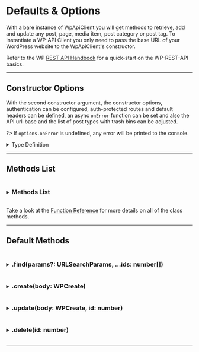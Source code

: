 # Defaults & Options

With a bare instance of WpApiClient you will get methods to retrieve, add and
update any post, page, media item, post category or post tag.
To instantiate a WP-API Client you only need to pass the base URL of your WordPress
website to the WpApiClient's constructor.

Refer to the WP [REST API Handbook](https://developer.wordpress.org/rest-api/) for
a quick-start on the WP-REST-API basics.

---

## Constructor Options

With the second constructor argument, the constructor options, authentication can
be configured, auth-protected routes and default headers can be defined, an async
`onError` function can be set and also the API url-base and the list of post types
with trash bins can be adjusted.

?> If `options.onError` is undefined, any error will be printed to the console.

<details>
<summary>Type Definition</summary>

```typescript
interface WpApiOptions {
	auth?: {
		type: 'basic' | 'jwt' | 'nonce' | 'none'
		token?: string // basic
		password?: string // jwt
		user?: string // jwt
		nonce?: string //nonce
	}
	headers?: Record<string, string>
	onError?: (message: string) => Promise<void>
	protected?: {
		GET: string[] // ['wp/v2/users', ...]
		POST: string[] // ['wp/v2/posts', ...]
		DELETE: string[] // ['wp/v2/posts', ...]
	}
	public?: {
		GET: string[] // ['wp/v2/posts', ...]
		POST: string[] // []
		DELETE: string[] // []
	}
	restBase?: string // wp-json
	trashable?: string[] // ['wp/v2/posts', 'wp/v2/pages', 'wp/v2/blocks']
}
```

</details>

---

## Methods List

<details>
<summary><h3 style="display:inline-block" id="methods-list">Methods List</h3></summary>

```typescript
import { WpApiClient } from 'wordpress-api-client'
const client = new WpApiClient('https://my-wordpress-website.com')


client.post().create()
client.post().find()
client.post().delete()
client.post().update()
client.post().revision().create()
client.post().revision().find()
client.post().revision().delete()
client.post().revision().update()

client.page().create()
client.page().find()
client.page().delete()
client.page().update()
client.page().revision().create()
client.page().revision().find()
client.page().revision().delete()
client.page().revision().update()

client.comment().create()
client.comment().find()
client.comment().delete()
client.comment().update()

client.postCategory().create()
client.postCategory().find()
client.postCategory().delete()
client.postCategory().update()

client.postTag().create()
client.postTag().find()
client.postTag().delete()
client.postTag().update()

client.media().create()
client.media().find()
client.media().delete()
client.media().update()

client.user().create()
client.user().find()
client.user().findMe()
client.user().delete()
client.user().deleteMe()
client.user().update()

client.plugin().create()
client.plugin().find()
client.plugin().delete()
client.plugin().update()

client.applicationPassword().create()
client.applicationPassword().find()
client.applicationPassword().delete()
client.applicationPassword().update()

client.reusableBlock().create()
client.reusableBlock().find()
client.reusableBlock().delete()
client.reusableBlock().update()
client.reusableBlock().autosave().create()
client.reusableBlock().autosave().find()

client.blockDirectory()
client.blockType()
client.postType()
client.renderedBlock()
client.search()
client.siteSettings()
client.status()

```

</details>

Take a look at the [Function Reference](function-reference/README.md) for more details
on all of the class methods.

---

## Default Methods

<details>
<summary>
  <h3 style="display:inline-block" id="find">.find(params?: URLSearchParams, ...ids: number[])</h3>
</summary>

All `.find` methods can take a URLSearchParams object as optional parameter (except
of  `.plugin().find()` and `.siteSettings().find()`). The available query filters
vary depending on the installed WP plugins and themes, although there is, of course,
a set of [defaults](https://developer.wordpress.org/rest-api/using-the-rest-api/),
such as `page`, `per_page`, `order`, `orderby` and many more.

#### find all

To retrieve a list of all of your site's posts, call `await client.post().find()`.
The response will be an empty array if no posts were found, otherwise it will
return **all** of your posts.

?> The WP REST API is capped at a maximum of 100 entries per page, so any `.find()`
method will perform as many requests as necessary in order to return **all** results.
To disable this behavior and to only return a maximum of 100 results from a single
response, the `page` or `offset` query params can be used (e.g.
`client.post().find( new URLSearchParams({ page: '1' }) )`
).

Below is an example how to change up the default query parameters, e.g. if you would
like to change the defaults for the `.post` methods. But you can also
[modify the query parameters](#find-with-params) directly on any `.find` method.

```typescript
import WpApiClient, {
	END_POINT,
    DefaultEndpointWithRevision,
	WPPost,
} from 'wordpress-api-client'
import { baseURL } from './constants'
import { CustomPage } from './types'

export class CmsClient extends WpApiClient {
    constructor() {
        super(baseURL)
    }

    public post<P = WPPost>(): DefaultEndpointWithRevision<P> {
		const queryParams = new URLSearchParams({
			_embed: 'true',
			order: 'asc',
			per_page: '8',
		})
        return {
			...this.defaultEndpoints(END_POINT.POSTS, queryParams),
			revision: {
				...this.defaultEndpoints(
					`${END_POINT.POSTS}/revisions`,
					queryParams,
				)
			},
		}
    }
}
```

#### find one or many

Specific posts can be retrieved via post id, e.g.:

```typescript
const [welcome, contact, products] = await client.page().find(12, 34, 123)
```

?> **Note:** If there is an error with one of the posts, the client will throw
an informative error – requests should always be wrapped in a try-catch block.

?> You do not need to be authenticated to retrieve password-protected posts/pages
– the password must be appended as URLSearchParams:

#### find revision

You cannot retrieve a list of revisions of all posts, but you can retrieve all
revisions for a specific post:

```typescript
const revisions = await client.post(1).revision().find()
```

</details>

<details>
<summary><h3 style="display:inline-block" id="create">.create(body: WPCreate<WPPost>)</h3></summary>

When creating new content you should be aware of a couple of things, most of which
an internal function of this package automatically takes care of:

- You need to be [authenticated](usage/authentication.md)
- The `id` field must be omitted (needs to be designated by WP)
- Unlike the API response objects, the fields `title`, `content` and `excerpt`
  of the request body only accept plain HTML strings
- Taxonomies can be assigned by referencing the respective term IDs, e.g.
  `categories: [2, 34], tags: [5, 67]`

?> See [Helper Methods](usage/helper-methods.md) for more info on the
`WPCreate` type

</details>

<details>
<summary><h3 style="display:inline-block" id="update">
  .update(body: WPCreate<WPPost>, id: number)
</h3></summary>

The pointers above, for the `.create` method, are also valid for `.update`.

</details>

<details>
<summary><h3 style="display:inline-block" id="delete">.delete(id: number)</h3></summary>

You need to be [authenticated](usage/authentication.md) to use this method.
DELETE for objects that have no trash can status (e.g. categories or media) will
be called with the query parameter `force=true`. This behavior can be controlled
with the `trashable` constructor option, which receives a list of end points (e.g.
`trashable: ['wp/v2/media', 'wp/v2/categories']`).

</details>

---
